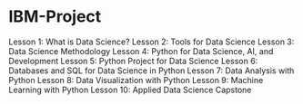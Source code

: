 # IBM-Project
Lesson 1: What is Data Science?
Lesson 2: Tools for Data Science
Lesson 3: Data Science Methodology
Lesson 4: Python for Data Science, AI, and Development
Lesson 5: Python Project for Data Science
Lesson 6: Databases and SQL for Data Science in Python
Lesson 7: Data Analysis with Python
Lesson 8: Data Visualization with Python
Lesson 9: Machine Learning with Python
Lesson 10: Applied Data Science Capstone

